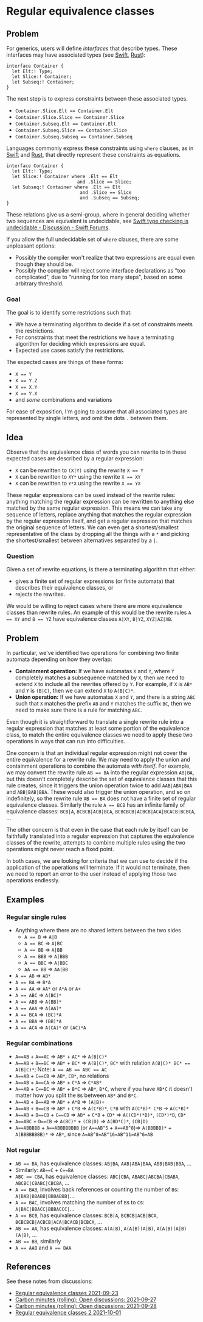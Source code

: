# Regular equivalence classes

<!--
Part of the Carbon Language project, under the Apache License v2.0 with LLVM
Exceptions. See /LICENSE for license information.
SPDX-License-Identifier: Apache-2.0 WITH LLVM-exception
-->

## Problem

For generics, users will define _interfaces_ that describe types. These
interfaces may have associated types (see
[Swift](https://docs.swift.org/swift-book/LanguageGuide/Generics.html#ID189),
[Rust](https://doc.rust-lang.org/rust-by-example/generics/assoc_items/types.html)):

```
interface Container {
  let Elt:! Type;
  let Slice:! Container;
  let Subseq:! Container;
}
```

The next step is to express constraints between these associated types.

-   `Container.Slice.Elt == Container.Elt`
-   `Container.Slice.Slice == Container.Slice`
-   `Container.Subseq.Elt == Container.Elt`
-   `Container.Subseq.Slice == Container.Slice`
-   `Container.Subseq.Subseq == Container.Subseq`

Languages commonly express these constraints using `where` clauses, as in
[Swift](https://docs.swift.org/swift-book/LanguageGuide/Generics.html#ID557) and
[Rust](https://doc.rust-lang.org/rust-by-example/generics/where.html), that
directly represent these constraints as equations.

```
interface Container {
  let Elt:! Type;
  let Slice:! Container where .Elt == Elt
                          and .Slice == Slice;
  let Subseq:! Container where .Elt == Elt
                           and .Slice == Slice
                           and .Subseq == Subseq;
}
```

These relations give us a semi-group, where in general deciding whether two
sequences are equivalent is undecidable, see
[Swift type checking is undecidable - Discussion - Swift Forums](https://forums.swift.org/t/swift-type-checking-is-undecidable/39024).

If you allow the full undecidable set of `where` clauses, there are some
unpleasant options:

-   Possibly the compiler won't realize that two expressions are equal even
    though they should be.
-   Possibly the compiler will reject some interface declarations as "too
    complicated", due to "running for too many steps", based on some arbitrary
    threshold.

### Goal

The goal is to identify some restrictions such that:

-   We have a terminating algorithm to decide if a set of constraints meets the
    restrictions.
-   For constraints that meet the restrictions we have a terminating algorithm
    for deciding which expressions are equal.
-   Expected use cases satisfy the restrictions.

The expected cases are things of these forms:

-   `X == Y`
-   `X == Y.Z`
-   `X == X.Y`
-   `X == Y.X`
-   and _some_ combinations and variations

For ease of exposition, I'm going to assume that all associated types are
represented by single letters, and omit the dots `.` between them.

## Idea

Observe that the equivalence class of words you can rewrite to in these expected
cases are described by a regular expression:

-   `X` can be rewritten to `(X|Y)` using the rewrite `X == Y`
-   `X` can be rewritten to `XY*` using the rewrite `X == XY`
-   `X` can be rewritten to `Y*X` using the rewrite `X == YX`

These regular expressions can be used instead of the rewrite rules: anything
matching the regular expression can be rewritten to anything else matched by the
same regular expression. This means we can take any sequence of letters, replace
anything that matches the regular expression by the regular expression itself,
and get a regular expression that matches the original sequence of letters. We
can even get a shortest/smallest representative of the class by dropping all the
things with a `*` and picking the shortest/smallest between alternatives
separated by a `|`.

### Question

Given a set of rewrite equations, is there a terminating algorithm that either:

-   gives a finite set of regular expressions (or finite automata) that
    describes their equivalence classes, or
-   rejects the rewrites.

We would be willing to reject cases where there are more equivalence classes
than rewrite rules. An example of this would be the rewrite rules `A == XY` and
`B == YZ` have equivalence classes `A|XY`, `B|YZ`, `XYZ|AZ|XB`.

## Problem

In particular, we've identified two operations for combining two finite automata
depending on how they overlap:

-   **Containment operation:** If we have automatas `X` and `Y`, where `Y`
    completely matches a subsequence matched by `X`, then we need to extend `X`
    to include all the rewrites offered by `Y`. For example, if `X` is `AB*` and
    `Y` is `(B|C)`, then we can extend `X` to `A(B|C)*`.
-   **Union operation:** If we have automatas `X` and `Y`, and there is a string
    `ABC` such that `X` matches the prefix `AB` and `Y` matches the suffix `BC`,
    then we need to make sure there is a rule for matching `ABC`.

Even though it is straightforward to translate a single rewrite rule into a
regular expression that matches at least some portion of the equivalence class,
to match the entire equivalence classes we need to apply these two operations in
ways that can run into difficulties.

One concern is that an individual regular expression might not cover the entire
equivalence for a rewrite rule. We may need to apply the union and containment
operations to combine the automata _with itself_. For example, we may convert
the rewrite rule `AB == BA` into the regular expression `AB|BA`, but this
doesn't completely describe the set of equivalence classes that this rule
creates, since it triggers the union operation twice to add `AAB|ABA|BAA` and
`ABB|BAB|BBA`. These would also trigger the union operation, and so on
indefinitely, so the rewrite rule `AB == BA` does not have a finite set of
regular equivalence classes. Similarly the rule `A == BCB` has an infinite
family of equivalence classes: `BCB|A`, `BCBCB|ACB|BCA`,
`BCBCBCB|ACBCB|ACA|BCACB|BCBCA`, ...

The other concern is that even in the case that each rule by itself can be
faithfully translated into a regular expression that captures the equivalence
classes of the rewrite, attempts to combine multiple rules using the two
operations might never reach a fixed point.

In both cases, we are looking for criteria that we can use to decide if the
application of the operations will terminate. If it would not terminate, then we
need to report an error to the user instead of applying those two operations
endlessly.

## Examples

### Regular single rules

-   Anything where there are no shared letters between the two sides
    -   `A == B` => `A|B`
    -   `A == BC` => `A|BC`
    -   `A == BB` => `A|BB`
    -   `A == BBB` => `A|BBB`
    -   `A == BBC` => `A|BBC`
    -   `AA == BB` => `AA|BB`
-   `A == AB` => `AB*`
-   `A == BA` => `B*A`
-   `A == AA` => `AA*` or `A*A` or `A+`
-   `A == ABC` => `A(BC)*`
-   `A == ABB` => `A(BB)*`
-   `A == AAA` => `A(AA)*`
-   `A == BCA` => `(BC)*A`
-   `A == BBA` => `(BB)*A`
-   `A == ACA` => `A(CA)*` or `(AC)*A`

### Regular combinations

-   `A==AB` + `A==AC` => `AB*` + `AC*` => `A(B|C)*`
-   `A==AB` + `B==BC` => `AB*` + `BC*` => `A(B|C)*`, `BC*` with relation
    `A(B|C)* BC* == A(B|C)*`; Note: `A == AB == ABC == AC`
-   `A==AB` + `C==CB` => `AB*`, `CB*`, no relations
-   `A==AB` + `A==CA` => `AB*` + `C*A` => `C*AB*`
-   `A==AB` + `C==BC` => `AB*` + `B*C` => `AB*`, `B*C`, where if you have `AB*C`
    it doesn't matter how you split the `B`s between `AB*` and `B*C`.
-   `A==AB` + `B==AB` => `AB*` + `A*B` => `(A|B)+`
-   `A==AB` + `B==CB` => `AB*` + `C*B` => `A(C*B)*`, `C*B` with `A(C*B)* C*B` ->
    `A(C*B)*`
-   `A==AB` + `B==CB` + `C==CD` => `AB*` + `C*B` + `CD*` => `A((CD*)*B)*`,
    `(CD*)*B`, `CD*`
-   `A==ABC` + `D==CB` => `A(BC)*` + `(CB|D)` => `A(BD*C)*`, `(CB|D)`
-   `A==ABBBBB` + `A==ABBBBBBBB` (or `A==AB^5` + `A==AB^8`)=> `A(BBBBB)*` +
    `A(BBBBBBBB)*` => `AB*`, since `A=AB^8=AB^16=AB^11=AB^6=AB`

### Not regular

-   `AB == BA`, has equivalence classes: `AB|BA`, `AAB|ABA|BAA`, `ABB|BAB|BBA`,
    ...
-   Similarly: `AB==C` + `C==BA`
-   `ABC == CBA`, has equivalence classes: `ABC|CBA`, `ABABC|ABCBA|CBABA`,
    `ABCBC|CBABC|CBCBA`, ...
-   `A == BAB`, involves back references or counting the number of `B`s:
    `A|BAB|BBABB|BBBABBB|`...
-   `A == BAC`, involves matching the number of `B`s to `C`s:
    `A|BAC|BBACC|BBBACCC|`...
-   `A == BCB`, has equivalence classes: `BCB|A`, `BCBCB|ACB|BCA`,
    `BCBCBCB|ACBCB|ACA|BCACB|BCBCA`, ...
-   `AB == AA`, has equivalence classes: `A(A|B)`, `A(A|B)(A|B)`,
    `A(A|B)(A|B)(A|B)`, ...
-   `AB == BB`, similarly
-   `A == AAB` and `A == BAA`

## References

See these notes from discussions:

-   [Regular equivalence classes 2021-09-23](https://docs.google.com/document/d/1iyL7ZDfWT6ZmDSz6Fp8MrLcl5nOQc4ItQbeL3QlVXYU/edit#)
-   [Carbon minutes (rolling): Open discussions: 2021-09-27](https://docs.google.com/document/d/1cRrhRrmaUf2hVi2lFcHsYo2j0jI6t9RGZoYjWhRxp14/edit?resourcekey=0-xWHBEZ8zIqnJiB4yfBSLfA#heading=h.qh4b1gy7o5el)
-   [Carbon minutes (rolling): Open discussions: 2021-09-28](https://docs.google.com/document/d/1cRrhRrmaUf2hVi2lFcHsYo2j0jI6t9RGZoYjWhRxp14/edit?resourcekey=0-xWHBEZ8zIqnJiB4yfBSLfA#heading=h.9a1r39mla9ho)
-   [Regular equivalence classes 2 2021-10-01](https://docs.google.com/document/d/1xGDRSV6q534-CoDZnzuZJmzhty2yPki2ZfDDPLSHYek/edit#)
